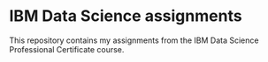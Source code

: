 # IBM Data Science assignments
This repository contains my assignments from the IBM Data Science Professional Certificate course.
